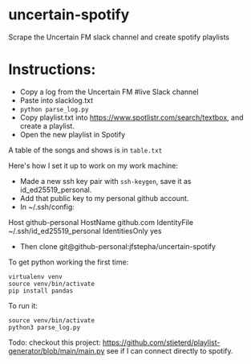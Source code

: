 # uncertain-spotify

Scrape the Uncertain FM slack channel and create spotify playlists

# Instructions:
* Copy a log from the Uncertain FM #live Slack channel
* Paste into slacklog.txt
* `python parse_log.py`
* Copy playlist.txt into https://www.spotlistr.com/search/textbox, and create a playlist.
* Open the new playlist in Spotify

A table of the songs and shows is in `table.txt`

Here's how I set it up to work on my work machine:
* Made a new ssh key pair with `ssh-keygen`, save it as id_ed25519_personal.
* Add that public key to my personal github account.
* In ~/.ssh/config:

Host github-personal
  HostName github.com
  IdentityFile ~/.ssh/id_ed25519_personal
  IdentitiesOnly yes

* Then clone git@github-personal:jfstepha/uncertain-spotify

To get python working the first time:
```
virtualenv venv
source venv/bin/activate
pip install pandas
```

To run it:
```
source venv/bin/activate
python3 parse_log.py
```



Todo: checkout this project: https://github.com/stieterd/playlist-generator/blob/main/main.py see if I can connect directly to spotify.

